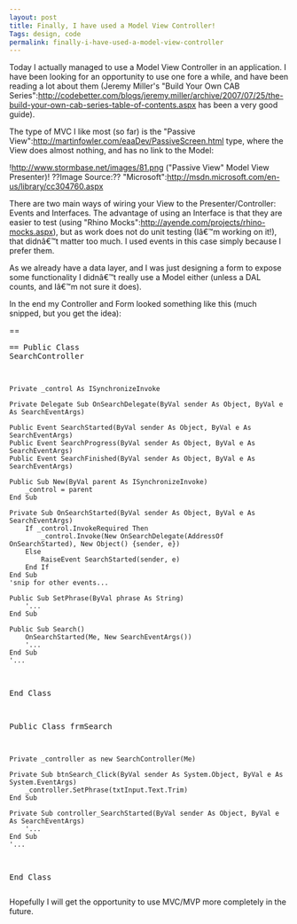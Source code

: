 ```yaml
---
layout: post
title: Finally, I have used a Model View Controller!
Tags: design, code
permalink: finally-i-have-used-a-model-view-controller
---
```


Today I actually managed to use a Model View Controller in an application.  I have been looking for an opportunity to use one fore a while, and have been reading a lot about them (Jeremy Miller's "Build Your Own CAB Series":http://codebetter.com/blogs/jeremy.miller/archive/2007/07/25/the-build-your-own-cab-series-table-of-contents.aspx has been a very good guide).

The type of MVC I like most (so far) is the "Passive View":http://martinfowler.com/eaaDev/PassiveScreen.html type, where the View does almost nothing, and has no link to the Model:

!http://www.stormbase.net/images/81.png ("Passive View" Model View Presenter)!
??Image Source:?? "Microsoft":http://msdn.microsoft.com/en-us/library/cc304760.aspx

There are two main ways of wiring your View to the Presenter/Controller: Events and Interfaces.  The advantage of using an Interface is that they are easier to test (using "Rhino Mocks":http://ayende.com/projects/rhino-mocks.aspx), but as work does not do unit testing (Iâ€™m working on it!), that didnâ€™t matter too much.  I used events in this case simply because I prefer them.

As we already have a data layer, and I was just designing a form to expose some functionality I didnâ€™t really use a Model either (unless a DAL counts, and Iâ€™m not sure it does).

In the end my Controller and Form looked something like this (much snipped, but you get the idea):

==<pre class="prettyprint lang-vb">==
 Public Class SearchController

    Private _control As ISynchronizeInvoke

    Private Delegate Sub OnSearchDelegate(ByVal sender As Object, ByVal e As SearchEventArgs)

    Public Event SearchStarted(ByVal sender As Object, ByVal e As SearchEventArgs)
    Public Event SearchProgress(ByVal sender As Object, ByVal e As SearchEventArgs)
    Public Event SearchFinished(ByVal sender As Object, ByVal e As SearchEventArgs)

    Public Sub New(ByVal parent As ISynchronizeInvoke)
        _control = parent
    End Sub

    Private Sub OnSearchStarted(ByVal sender As Object, ByVal e As SearchEventArgs)
        If _control.InvokeRequired Then
            _control.Invoke(New OnSearchDelegate(AddressOf OnSearchStarted), New Object() {sender, e})
        Else
            RaiseEvent SearchStarted(sender, e)
        End If
    End Sub
    'snip for other events...

    Public Sub SetPhrase(ByVal phrase As String)
        '...
    End Sub

    Public Sub Search()
        OnSearchStarted(Me, New SearchEventArgs())
        '...
    End Sub
    '...
End Class

Public Class frmSearch
    
    Private _controller as new SearchController(Me)

    Private Sub btnSearch_Click(ByVal sender As System.Object, ByVal e As System.EventArgs)
        _controller.SetPhrase(txtInput.Text.Trim)
    End Sub

    Private Sub controller_SearchStarted(ByVal sender As Object, ByVal e As SearchEventArgs) 
        '...
    End Sub
    '...
End Class
</pre>

Hopefully I will get the opportunity to use MVC/MVP more completely in the future.
